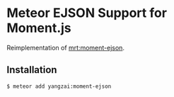 Meteor EJSON Support for Moment.js
==================================

Reimplementation of [mrt:moment-ejson](https://atmospherejs.com/mrt/moment-ejson).

## Installation

```sh
$ meteor add yangzai:moment-ejson
```
